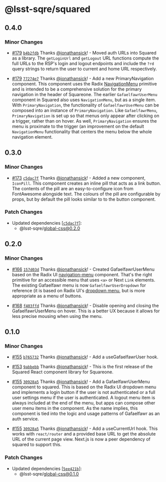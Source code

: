 # @lsst-sqre/squared

## 0.4.0

### Minor Changes

- [#179](https://github.com/lsst-sqre/squareone/pull/179) [`b4b2fdb`](https://github.com/lsst-sqre/squareone/commit/b4b2fdb72ea42adf3142ee53bdb463e9bfebe441) Thanks [@jonathansick](https://github.com/jonathansick)! - Moved auth URLs into Squared as a library. The `getLoginUrl` and `getLogout` URL functions compute the full URLs to the RSP's login and logout endpoints and include the `?rd` query strings to return the user to current and home URL respectively.

- [#179](https://github.com/lsst-sqre/squareone/pull/179) [`77274e7`](https://github.com/lsst-sqre/squareone/commit/77274e7a144158ac267f4b38a1e7dc48cb10f2de) Thanks [@jonathansick](https://github.com/jonathansick)! - Add a new PrimaryNavigation component. This component uses the Radix [NavigationMenu](https://www.radix-ui.com/primitives/docs/components/navigation-menu) primitive and is intended to be a comprehensive solution for the primary navigation in the header of Squareone. The earlier `GafaelfawrUserMenu` component in Squared also uses `NavigationMenu`, but as a single item. With `PrimaryNavigation`, the functionality of `GafaelfawrUserMenu` can be composed into an instance of `PrimaryNavigation`. Like `GafaelfawrMenu`, `PrimaryNavigation` is set up so that menus only appear after clicking on a trigger, rather than on hover. As well, `PrimaryNavigation` ensures the menu is proximate to the trigger (an improvement on the default `NavigationMenu` functionality that centers the menu below the whole navigation element.

## 0.3.0

### Minor Changes

- [#173](https://github.com/lsst-sqre/squareone/pull/173) [`c5dac7f`](https://github.com/lsst-sqre/squareone/commit/c5dac7ff7b8846e665918b32a7fdac8193615dfd) Thanks [@jonathansick](https://github.com/jonathansick)! - Added a new component, `IconPill`. This component creates an inline pill that acts as a link button. The contents of the pill are an easy-to-configure icon from FontAwesome alongside text. The colours of the pill are configurable by props, but by default the pill looks similar to to the button component.

### Patch Changes

- Updated dependencies [[`c5dac7f`](https://github.com/lsst-sqre/squareone/commit/c5dac7ff7b8846e665918b32a7fdac8193615dfd)]:
  - @lsst-sqre/global-css@0.2.0

## 0.2.0

### Minor Changes

- [#166](https://github.com/lsst-sqre/squareone/pull/166) [`157d03d`](https://github.com/lsst-sqre/squareone/commit/157d03db4fe3e559dc0071c1a1567200d376e1be) Thanks [@jonathansick](https://github.com/jonathansick)! - Created GafaelfawrUserMenu based on the Radix UI [navigation-menu](https://www.radix-ui.com/primitives/docs/components/navigation-menu) component. That's the right primitive for an accessible menu that uses `<a>` or Next `Link` elements. The existing Gafaelfawr menu is now `GafaelfawrUserDropdown` for reference (it is based on Radix UI's [dropdown menu](https://www.radix-ui.com/primitives/docs/components/dropdown-menu), but is more appropriate as a menu of buttons.

- [#168](https://github.com/lsst-sqre/squareone/pull/168) [`f403ffd`](https://github.com/lsst-sqre/squareone/commit/f403ffd461983a579614d1ae4aa2c4b42537c294) Thanks [@jonathansick](https://github.com/jonathansick)! - Disable opening and closing the GafaelfawrUserMenu on hover. This is a better UX because it allows for less precise mousing when using the menu.

## 0.1.0

### Minor Changes

- [#155](https://github.com/lsst-sqre/squareone/pull/155) [`b765732`](https://github.com/lsst-sqre/squareone/commit/b765732db52e354026294fce7b5ef7c32d32e553) Thanks [@jonathansick](https://github.com/jonathansick)! - Add a useGafaelfawrUser hook.

- [#153](https://github.com/lsst-sqre/squareone/pull/153) [`9abbebb`](https://github.com/lsst-sqre/squareone/commit/9abbebba02fc1bc27fe2097fbbdb97110a9c93d9) Thanks [@jonathansick](https://github.com/jonathansick)! - This is the first release of the Squared React component library for Squareone.

- [#155](https://github.com/lsst-sqre/squareone/pull/155) [`30928a5`](https://github.com/lsst-sqre/squareone/commit/30928a5caa5392d7927fd3a2f017d48d77b68c1a) Thanks [@jonathansick](https://github.com/jonathansick)! - Add a GafaelfawrUserMenu component to squared. This is based on the Radix UI dropdown menu and implements a login button if the user is not authenticated or a full user settings menu if the user is authenticated. A logout menu item is always included at the end of the menu, but apps can compose other user menu items in the component. As the name implies, this component is tied into the logic and usage patterns of Gafaelfawr as an auth service.

- [#155](https://github.com/lsst-sqre/squareone/pull/155) [`30928a5`](https://github.com/lsst-sqre/squareone/commit/30928a5caa5392d7927fd3a2f017d48d77b68c1a) Thanks [@jonathansick](https://github.com/jonathansick)! - Add a useCurrentUrl hook. This works with `react/router` and a provided base URL to get the absolute URL of the current page view. Next.js is now a peer dependency of squared to support this.

### Patch Changes

- Updated dependencies [[`5ee421b`](https://github.com/lsst-sqre/squareone/commit/5ee421bdd8f1c6f922913028ad48284f941189f1)]:
  - @lsst-sqre/global-css@0.1.0
